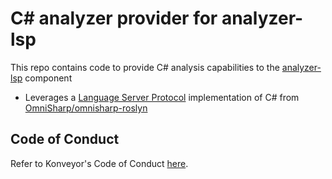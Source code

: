 # C# analyzer provider for analyzer-lsp
This repo contains code to provide C# analysis capabilities to the [analyzer-lsp](https://github.com/konveyor/analyzer-lsp) component
 * Leverages a [Language Server Protocol](https://microsoft.github.io/language-server-protocol/) implementation of C# from [OmniSharp/omnisharp-roslyn](https://github.com/OmniSharp/omnisharp-roslyn)

## Code of Conduct
Refer to Konveyor's Code of Conduct [here](https://github.com/konveyor/community/blob/main/CODE_OF_CONDUCT.md).
